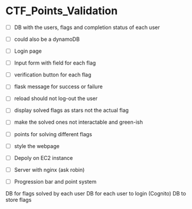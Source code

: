 # CTF_Points_Validation

- [ ]  DB with the users, flags and completion status of each user
- [ ]  could also be a dynamoDB
- [ ]  Login page
- [ ]  Input form with field for each flag
- [ ]  verification button for each flag
- [ ]  flask message for success or failure
- [ ]  reload should not log-out the user
- [ ]  display solved flags as stars not the actual flag
- [ ]  make the solved ones not interactable and green-ish
- [ ]  points for solving different flags
- [ ]  style the webpage
- [ ]  Depoly on EC2 instance
- [ ]  Server with nginx (ask robin)
- [ ]  Progression bar and point system


DB for flags solved by each user
DB for each user to login (Cognito)
DB to store flags